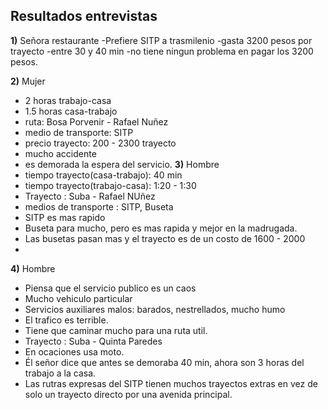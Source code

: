 ## Resultados entrevistas

**1)** Señora restaurante
-Prefiere SITP a trasmilenio
-gasta 3200 pesos por trayecto
-entre 30 y 40 min
-no tiene ningun problema en pagar los 3200 pesos.

**2)** Mujer
- 2 horas trabajo-casa
- 1.5 horas casa-trabajo
- ruta: Bosa Porvenir - Rafael Nuñez
- medio de transporte: SITP
- precio trayecto: 200 - 2300 trayecto
- mucho accidente
- es demorada la espera del servicio.
**3)** Hombre
- tiempo trayecto(casa-trabajo): 40 min
- tiempo trayecto(trabajo-casa): 1:20 - 1:30
- Trayecto : Suba - Rafael NUñez
- medios de transporte : SITP, Buseta
- SITP  es mas rapido
- Buseta para mucho, pero es mas rapida y mejor en la madrugada.
- Las busetas pasan mas y el trayecto es de un costo de 1600 - 2000
-
**4)** Hombre
- Piensa que el servicio publico es un caos
- Mucho vehiculo particular
- Servicios auxiliares malos: barados, nestrellados, mucho humo
- El trafico es terrible.
- Tiene que caminar mucho para una ruta util.
- Trayecto : Suba - Quinta Paredes
- En ocaciones usa moto.
- Él señor dice que antes se demoraba 40 min, ahora son 3 horas del trabajo a la casa.
- Las rutras expresas del SITP tienen muchos trayectos extras en vez de solo un trayecto directo por una avenida principal.
